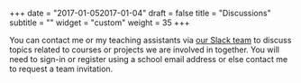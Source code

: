 +++
date = "2017-01-052017-01-04"
draft = false
title = "Discussions"
subtitle = ""
widget = "custom"
weight = 35
+++

You can contact me or my teaching assistants via <a href="https://reaser.slack.com"><i class="fa fa-slack" aria-hidden="true"></i> our Slack team</a> to discuss topics related to courses or projects we are involved in together. You will need to sign-in or register using a school email address or else contact me to request a team invitation.
